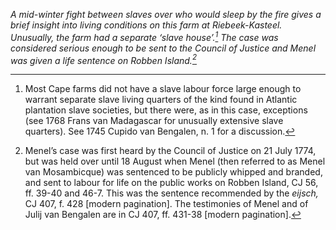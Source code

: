 *A mid-winter fight between slaves over who would sleep by the fire gives a brief insight into living conditions on this farm at Riebeek-Kasteel. Unusually, the farm had a separate ‘slave house’.[^1] The case was considered serious enough to be sent to the Council of Justice and Menel was given a life sentence on Robben Island.[^2]*

[^1]: Most Cape farms did not have a slave labour force large enough to warrant separate slave living quarters of the kind found in Atlantic plantation slave societies, but there were, as in this case, exceptions (see 1768 Frans van Madagascar for unusually extensive slave quarters). See 1745 Cupido van Bengalen, n. 1 for a discussion.

[^2]: Menel’s case was first heard by the Council of Justice on 21 July 1774, but was held over until 18 August when Menel (then referred to as Menel van Mosambicque) was sentenced to be publicly whipped and branded, and sent to labour for life on the public works on Robben Island, CJ 56, ff. 39-40 and 46-7. This was the sentence recommended by the *eijsch,* CJ 407, f. 428 \[modern pagination\]. The testimonies of Menel and of Julij van Bengalen are in CJ 407, ff. 431-38 \[modern pagination\].